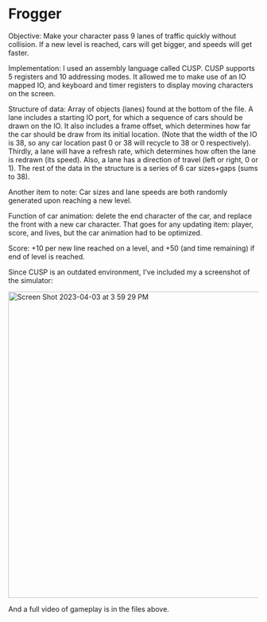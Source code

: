 # Frogger
Objective: Make your character pass 9 lanes of traffic quickly without collision.
           If a new level is reached, cars will get bigger, and speeds will get faster.


Implementation: I used an assembly language called CUSP. CUSP supports 5 registers and 10 addressing modes. 
It allowed me to make use of an IO mapped IO, and keyboard and timer registers to display moving characters on the screen.

Structure of data: Array of objects (lanes) found at the bottom of the file.
  A lane includes a starting IO port, for which a sequence of cars should be drawn on the IO.
  It also includes a frame offset, which determines how far the car should be draw from its initial location.
    (Note that the width of the IO is 38, so any car location past 0 or 38 will recycle to 38 or 0 respectively).
  Thirdly, a lane will have a refresh rate, which determines how often the lane is redrawn (its speed).
  Also, a lane has a direction of travel (left or right, 0 or 1).
  The rest of the data in the structure is a series of 6 car sizes+gaps (sums to 38).
  
Another item to note: Car sizes and lane speeds are both randomly generated upon reaching a new level.
 
Function of car animation: delete the end character of the car, and replace the front with a new car character.
That goes for any updating item: player, score, and lives, but the car animation had to be optimized.

Score: +10 per new line reached on a level, and +50 (and time remaining) if end of level is reached.

Since CUSP is an outdated environment, I've included my a screenshot of the simulator:

<img width="616" alt="Screen Shot 2023-04-03 at 3 59 29 PM" src="https://user-images.githubusercontent.com/121517830/229644649-1709121f-a32e-4e03-82f3-8960834411b2.png"><br />

And a full video of gameplay is in the files above.
